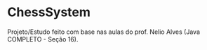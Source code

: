 # ChessSystem
Projeto/Estudo feito com base nas aulas do prof. Nelio Alves (Java COMPLETO - Seção 16).
